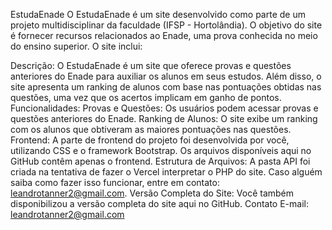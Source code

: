 EstudaEnade
O EstudaEnade é um site desenvolvido como parte de um projeto multidisciplinar da faculdade (IFSP - Hortolândia). O objetivo do site é fornecer recursos relacionados ao Enade, uma prova conhecida no meio do ensino superior. O site inclui:

Descrição:
O EstudaEnade é um site que oferece provas e questões anteriores do Enade para auxiliar os alunos em seus estudos.
Além disso, o site apresenta um ranking de alunos com base nas pontuações obtidas nas questões, uma vez que os acertos implicam em ganho de pontos.
Funcionalidades:
Provas e Questões: Os usuários podem acessar provas e questões anteriores do Enade.
Ranking de Alunos: O site exibe um ranking com os alunos que obtiveram as maiores pontuações nas questões.
Frontend:
A parte de frontend do projeto foi desenvolvida por você, utilizando CSS e o framework Bootstrap.
Os arquivos disponíveis aqui no GitHub contêm apenas o frontend.
Estrutura de Arquivos:
A pasta API foi criada na tentativa de fazer o Vercel interpretar o PHP do site.
Caso alguém saiba como fazer isso funcionar, entre em contato: leandrotanner2@gmail.com.
Versão Completa do Site:
Você também disponibilizou a versão completa do site aqui no GitHub.
Contato
E-mail: leandrotanner2@gmail.com
